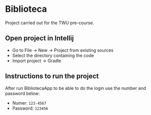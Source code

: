 # Biblioteca

Project carried out for the TWU pre-course.

## Open project in Intellij

* Go to File -> New -> Project from existing sources
* Select the directory containing the code
* Import project -> Gradle

## Instructions to run the project

After run BibliotecaApp to be able to do the login use the number and password below:
* Numer: `123-4567`
* Password: `123456`
